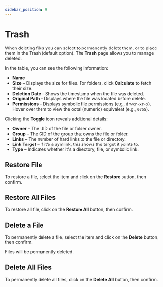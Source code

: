 ```yaml
---
sidebar_position: 9
---
```


# Trash

When deleting files you can select to permanently delete them, or to place them in the Trash (default option).
The **Trash** page allows you to manage deleted.

In the table, you can see the following information:

* **Name**
* **Size** – Displays the size for files. For folders, click **Calculate** to fetch their size.
* **Deletion Date** – Shows the timestamp when the file was deleted.
* **Original Path** – Displays where the file was located before delete.
* **Permissions** – Displays symbolic file permissions (e.g., `drwxr-xr-x`). Hover over them to view the octal (numeric) equivalent (e.g., `0755`).

Clicking the **Toggle** icon reveals additional details:

* **Owner** – The UID of the file or folder owner.
* **Group** – The GID of the group that owns the file or folder.
* **Links** – The number of hard links to the file or directory.
* **Link Target** – If it’s a symlink, this shows the target it points to.
* **Type** – Indicates whether it's a directory, file, or symbolic link.

## Restore File

To restore a file, select the item and click on the **Restore** button, then confirm.

## Restore All Files

To restore all file, click on the **Restore All** button, then confirm.

## Delete a File

To permanently delete a file, select the item and click on the **Delete** button, then confirm.

Files will be permanently deleted.

## Delete All Files

To permanently delete all files, click on the **Delete All** button, then confirm.
